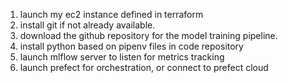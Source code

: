 1. launch my ec2 instance defined in terraform
2. install git if not already available.
3. download the github repository for the model training pipeline. 
4. install python based on pipenv files in code repository
5. launch mlflow server to listen for metrics tracking
6. launch prefect for orchestration, or connect to prefect cloud
